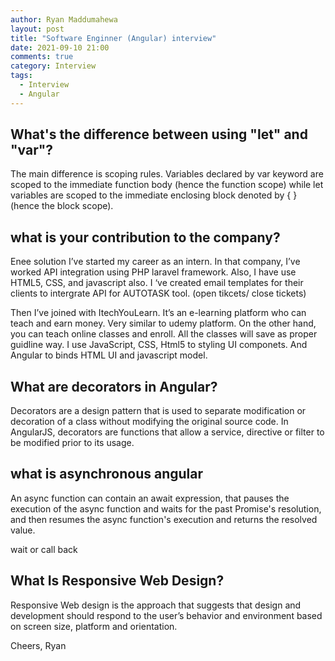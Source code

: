 ```yaml
---
author: Ryan Maddumahewa
layout: post
title: "Software Enginner (Angular) interview"
date: 2021-09-10 21:00
comments: true
category: Interview
tags:
  - Interview
  - Angular
---
```


## What's the difference between using "let" and "var"?

The main difference is scoping rules. Variables declared by var keyword are scoped to the immediate function body (hence the function scope) while let variables are scoped to the immediate enclosing block denoted by { } (hence the block scope).

## what is your contribution to the company?

Enee solution I’ve started my career as an intern. In that company, I’ve worked API integration using PHP laravel framework. Also, I have use HTML5, CSS, and javascript also.
I ‘ve created email templates for their clients to intergrate API for AUTOTASK tool.
(open tikcets/ close tickets)

Then I’ve joined with ItechYouLearn. It’s an e-learning platform who can teach and earn money. Very similar to udemy platform. On the other hand, you can teach online classes and enroll. All the classes will save as proper guidline way.
I use JavaScript, CSS, Html5 to styling UI componets. And Angular to binds HTML UI and javascript model.

## What are decorators in Angular?

Decorators are a design pattern that is used to separate modification or decoration of a class without modifying the original source code. In AngularJS, decorators are functions that allow a service, directive or filter to be modified prior to its usage.

## what is asynchronous angular

An async function can contain an await expression, that pauses the execution of the async function and waits for the past Promise's resolution, and then resumes the async function's execution and returns the resolved value.

wait or call back

## What Is Responsive Web Design?

Responsive Web design is the approach that suggests that design and development should respond to the user’s behavior and environment based on screen size, platform and orientation.

Cheers,
Ryan

